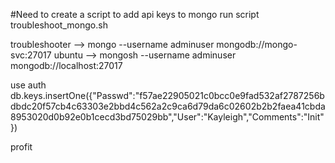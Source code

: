#Need to create a script to add api keys to mongo
run script troubleshoot_mongo.sh

troubleshooter --> mongo --username adminuser mongodb://mongo-svc:27017
ubuntu --> mongosh --username adminuser mongodb://localhost:27017

use auth
db.keys.insertOne({"Passwd":"f57ae22905021c0bcc0e9fad532af2787256bdbdc20f57cb4c63303e2bbd4c562a2c9ca6d79da6c02602b2b2faea41cbda8953020d0b92e0b1cecd3bd75029bb","User":"Kayleigh","Comments":"Init"})

profit

